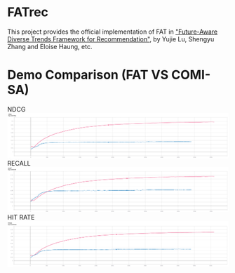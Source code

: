 # FATrec
This project provides the official implementation of FAT in ["Future-Aware Diverse Trends Framework for Recommendation"](<https://arxiv.org/abs/2011.00422>), by Yujie Lu, Shengyu Zhang and Eloise Haung, etc. 

# Demo Comparison (FAT VS COMI-SA)
NDCG
![image](demo_img/ndcg.png)
RECALL
![image](demo_img/recall.png)
HIT RATE
![image](demo_img/hitrate.png)
